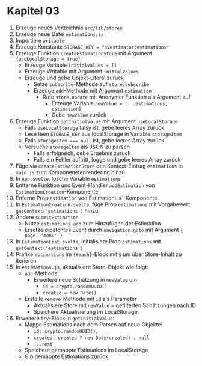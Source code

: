 # Kapitel 03

1. Erzeuge neues Verzeichnis `src/lib/stores`
2. Erzeuge neue Datei `estimations.js`
3. Importiere `writable`
4. Erzeuge Konstante `STORAGE_KEY = "svestimator:estimations"`
5. Erzeuge Funktion `createEstimationStore` mit Argument `{useLocalStorage = true}`
   - Erzeuge Variable `initialValues = []`
   - Erzeuge Writable mit Argument `initialValues`
   - Erzeuge und gebe Objekt-Literal zurück
     - Setze `subscribe`-Methode auf `store.subscribe`
     - Erzeuge `add`-Methode mit Argument `estimation`
       - Rufe `store.update` mit Anonymer Funktion als Argument auf
         - Erzeuge Variable `newValue = [...estimations, estimation]`
         - Gebe `newValue` zurück
6. Erzeuge Funktion `getInitialValue` mit Argument `useLocalStorage`
   - Falls `useLocalStorage` falsy ist, gebe leeres Array zurück
   - Lese Item `STORAGE_KEY` aus localStorage in Variable `storageItem`
   - Falls `storageItem === null` ist, gebe leeres Array zurück
   - Versuche `storageItem` als JSON zu parsen
     - Falls erfolgreich, gebe Ergebnis zurück
     - Falls ein Fehler auftritt, logge und gebe leeres Array zurück
7. Füge via `createEstimationStore` den Kontext-Eintrag `estimations` in `main.js` zum Komponenetenrendering hinzu
8. In `App.svelte`, lösche Variable `estimations`
9. Entferne Funktion und Event-Handler `addEstimation` von `EstimationCreation`-Komponente
10. Enferne Prop `estimation` von EstimationLis`-Komponente
11. In `EstimationCreation.svelte`, füge Prop `estimations` mit Vorgabewert `getContext('estimations')` hinzu
12. Ändere `submitEstimation`
    - Nutze `estimations.add` zum Hinzufügen der Estimation
    - Ersetze dipatchtes Event durch `navigation:goto` mit Argument `{ page: 'menu' }`
13. In `EstimationList.svelte`, initialisiere Prop `estimations` mit `getContext('estimations')`
14. Präfixe `estimations` im `{#each}`-Block mit `$` um über Store-Inhalt zu iterieren
15. In `estimations.js`, aktualisiere Store-Objekt wie folgt:
    - `add`-Methode:
      - Erweitere neue Schätzung in `newValue` um 
        - `id = crypto.randomUUID()`
        - `created = new Date()`
    - Erstelle `remove`-Methode mit `id` als Parameter
      - Aktualisiere Store mit `newValue` = gefilterten Schätzungen nach ID
      - Speichere Aktualisierung im LocalStorage
16. Erweitere `try`-Block in `getInitialValue`:
    - Mappe Estimations nach dem Parsen auf neue Objekte:
      - `id: crypto.randomUUID()`,
      - `created: created ? new Date(created) : null`
      - `...rest`
    - Speichere gemappte Estimations im LocalStorage
    - Gib gemappte Estimations zurück
